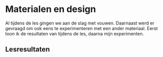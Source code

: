 # Materialen en design

Al tijdens de les gingen we aan de slag met vouwen. Daarnaast werd er gevraagd om ook eens te experimenteren met een ander materiaal. Eerst toon ik de resultaten van tijdens de les, daarna mijn experimenten.

## Lesresultaten


